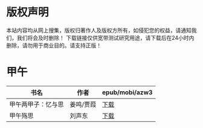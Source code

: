 # 版权声明

本站内容均从网上搜集，版权归著作人及版权方所有，如侵犯您的权益，请通知我们，我们将会及时删除！ 下载链接仅供宽带测试研究用途，请下载后在24小时内删除，请勿用于商业目的。请支持正版！

# 甲午

| 书名 | 作者 | epub/mobi/azw3 |
| --- | --- | --- |
| 甲午两甲子：忆与思 | 姜鸣/贾葭 | [下载](https://url89.ctfile.com/f/31084289-1357032745-ec0c85?p=8866) |
| 甲午殇思 | 刘声东 | [下载](https://url89.ctfile.com/f/31084289-1357009177-e05cf4?p=8866) |
